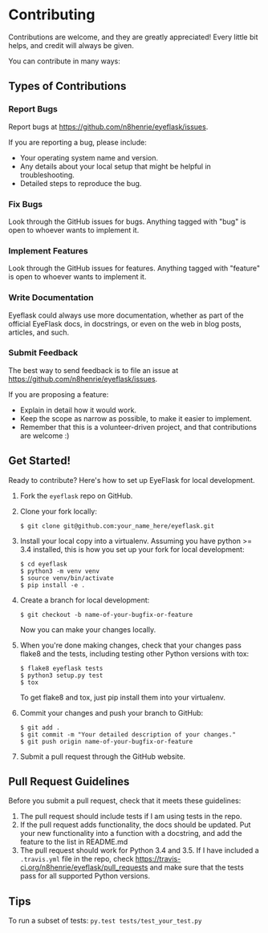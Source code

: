 # Contributing

Contributions are welcome, and they are greatly appreciated! Every
little bit helps, and credit will always be given.

You can contribute in many ways:

## Types of Contributions

### Report Bugs

Report bugs at <https://github.com/n8henrie/eyeflask/issues>.

If you are reporting a bug, please include:

-   Your operating system name and version.
-   Any details about your local setup that might be helpful in
    troubleshooting.
-   Detailed steps to reproduce the bug.

### Fix Bugs

Look through the GitHub issues for bugs. Anything tagged with "bug" is
open to whoever wants to implement it.

### Implement Features

Look through the GitHub issues for features. Anything tagged with
"feature" is open to whoever wants to implement it.

### Write Documentation

Eyeflask could always use more documentation, whether as part of the official
EyeFlask docs, in docstrings, or even on the web in blog posts, articles, and
such.

### Submit Feedback

The best way to send feedback is to file an issue at
<https://github.com/n8henrie/eyeflask/issues>.

If you are proposing a feature:

-   Explain in detail how it would work.
-   Keep the scope as narrow as possible, to make it easier to
    implement.
-   Remember that this is a volunteer-driven project, and that
    contributions are welcome :)

## Get Started!

Ready to contribute? Here's how to set up EyeFlask
for local development.

1.  Fork the `eyeflask` repo on GitHub.
1.  Clone your fork locally:

        $ git clone git@github.com:your_name_here/eyeflask.git

1.  Install your local copy into a virtualenv. Assuming you have
    python >= 3.4 installed, this is how you set up your fork for
    local development:

        $ cd eyeflask
        $ python3 -m venv venv
        $ source venv/bin/activate
        $ pip install -e .

1.  Create a branch for local development:

        $ git checkout -b name-of-your-bugfix-or-feature

    Now you can make your changes locally.

1.  When you're done making changes, check that your changes pass flake8
    and the tests, including testing other Python versions with tox:

        $ flake8 eyeflask tests
        $ python3 setup.py test
        $ tox

    To get flake8 and tox, just pip install them into your virtualenv.

1.  Commit your changes and push your branch to GitHub:

        $ git add .
        $ git commit -m "Your detailed description of your changes."
        $ git push origin name-of-your-bugfix-or-feature

1.  Submit a pull request through the GitHub website.

## Pull Request Guidelines

Before you submit a pull request, check that it meets these guidelines:

1.  The pull request should include tests if I am using tests in the repo.
1.  If the pull request adds functionality, the docs should be updated.
    Put your new functionality into a function with a docstring, and add
    the feature to the list in README.md
1.  The pull request should work for Python 3.4 and 3.5. If I have included a
    `.travis.yml` file in the repo, check
    <https://travis-ci.org/n8henrie/eyeflask/pull_requests> and make sure that
    the tests pass for all supported Python versions.

## Tips

To run a subset of tests: `py.test tests/test_your_test.py`
